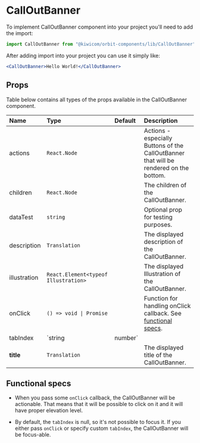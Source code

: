 # CallOutBanner

To implement CallOutBanner component into your project you'll need to add the import:

```jsx
import CallOutBanner from "@kiwicom/orbit-components/lib/CallOutBanner";
```

After adding import into your project you can use it simply like:

```jsx
<CallOutBanner>Hello World!</CallOutBanner>
```

## Props

Table below contains all types of the props available in the CallOutBanner component.

| Name         | Type                                 | Default | Description                                                                            |
| :----------- | :----------------------------------- | :------ | :------------------------------------------------------------------------------------- |
| actions      | `React.Node`                         |         | Actions - especially Buttons of the CallOutBanner that will be rendered on the bottom. |
| children     | `React.Node`                         |         | The children of the CallOutBanner.                                                     |
| dataTest     | `string`                             |         | Optional prop for testing purposes.                                                    |
| description  | `Translation`                        |         | The displayed description of the CallOutBanner.                                        |
| illustration | `React.Element<typeof Illustration>` |         | The displayed Illustration of the CallOutBanner.                                       |
| onClick      | `() => void \| Promise`              |         | Function for handling onClick callback. See [functional specs](#functional-specs).     |
| tabIndex     | `string | number`                    |         | Specifies the tab order of an element.                                                 |
| **title**    | `Translation`                        |         | The displayed title of the CallOutBanner.                                              |

## Functional specs

- When you pass some `onClick` callback, the CallOutBanner will be actionable. That means that it will be possible to click on it and it will have proper elevation level.

- By default, the `tabIndex` is null, so it's not possible to focus it. If you either pass `onClick` or specify custom `tabIndex`, the CallOutBanner will be focus-able.
